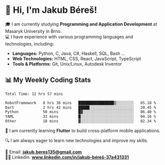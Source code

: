 # 👋 Hi, I'm Jakub Béreš!

🎓 I am currently studying **Programming and Application Development** at Masaryk University in Brno.  
💻 I have experience with various programming languages and technologies, including:  
   - **Languages:** Python, C, Java, C#, Haskell, SQL, Bash ...  
   - **Web Technologies:** HTML, CSS, React, JavaScript, TypeScript  
   - **Tools & Platforms:** Git, Unix/Linux, Autodesk Inventor

## 📊 My Weekly Coding Stats
<!--START_SECTION:waka-->

```txt
Total Time: 12 hrs 57 mins

RobotFramework   8 hrs 38 mins   ████████████████▒░░░░░░░░   65.18 %
Dart             2 hrs 42 mins   █████░░░░░░░░░░░░░░░░░░░░   20.45 %
Python           50 mins         █▓░░░░░░░░░░░░░░░░░░░░░░░   06.40 %
YAML             33 mins         █░░░░░░░░░░░░░░░░░░░░░░░░   04.16 %
Other            18 mins         ▓░░░░░░░░░░░░░░░░░░░░░░░░   02.34 %
```

<!--END_SECTION:waka-->

🚀 I am currently learning **Flutter** to build cross-platform mobile applications.  

🔍 I am always eager to learn new technologies and improve my skills.  

📩 Email:        **jakub.beres135@gmail.com**  
🧑‍💻 Linkedin:     **www.linkedin.com/in/jakub-béreš-37a431331**


